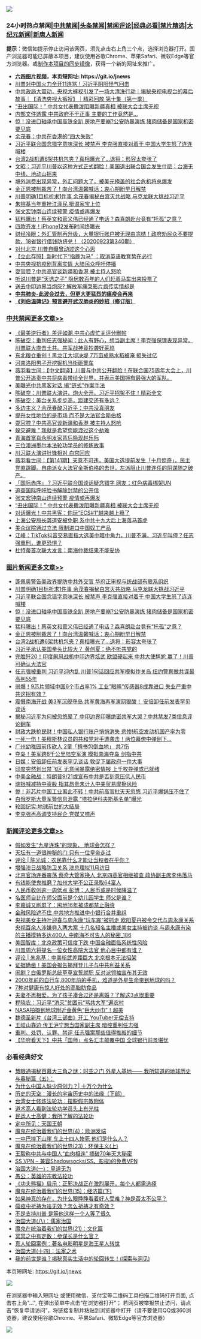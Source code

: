 ![](https://raw.githubusercontent.com/fqnews/bnews/master/64photo/fqnews-qr.jpg)

<div id="tt">
<h3>24小时热点禁闻|<a href="#%E4%B8%AD%E5%85%B1%E7%A6%81%E9%97%BB%E6%9B%B4%E5%A4%9A%E6%96%87%E7%AB%A0">中共禁闻</a>|<a href="#%E5%9B%BE%E7%89%87%E6%96%B0%E9%97%BB%E6%9B%B4%E5%A4%9A%E6%96%87%E7%AB%A0">头条禁闻</a>|<a href="#%E6%96%B0%E9%97%BB%E8%AF%84%E8%AE%BA%E6%9B%B4%E5%A4%9A%E6%96%87%E7%AB%A0">禁闻评论|<a href="#%E5%BF%85%E7%9C%8B%E7%BB%8F%E5%85%B8%E5%A5%BD%E6%96%87">经典必看|<a href="/video.md#%E7%A6%81%E7%89%87%E7%B2%BE%E9%80%89">禁片精选</a>|<a href="https://github.com/fqnews/djy/blob/master/gb/nf1351518.md#1">大纪元新闻</a>|<a href="https://github.com/fqnews/ntdtv/blob/master/gb/prog204.md#1">新唐人新闻</a></h3>
<div><b>提示：</b>微信如提示停止访问该网页，须先点击右上角三个点，选择浏览器打开。国产浏览器可能已屏蔽本项目，建议使用谷歌Chrome、苹果Safari、微软Edge等官方浏览器。或<a href="https://github.com/fqnews/bnews/blob/master/%E5%88%B6%E4%BD%9Cgit%E7%A6%81%E9%97%BB%E9%95%9C%E5%83%8F.md">制作本项目的同步镜像</a>，获得一个新的网址来推广。</div>
<ul>
<li><b><a href="http://d1.bdrive.tk/64.mp4" target="_blank">六四图片视频</a>，本页短网址: https://git.io/jnews</b></li>
<li><a href="/cbnews/20200923/1401303.md">川普对中国火力全开11连骂！习近平阴阳怪气回击</a></li>
<li><a href="/bannedvideo/20200923/1401443.md">中共政局大震动，央视大裤衩引发了一场大清洗行动｜揭秘央视电视台的幕后故事｜【清洗央视大裤衩】｜精彩回放 第十集（第一季）</a></li>
<li><a href="/cbnews/20200923/1401581.md">“丑出国际！” 中共女代表撒泼阻曝新疆真相 被联大会主席无视</a></li>
<li><a href="/cbnews/20200923/1401445.md">内部文件透露 中共政府不干正事 主要的工作竟然是...</a></li>
<li><a href="/topimagenews/20200923/1401751.md">惊！没进口轴承中国高铁全趴 房地产要崩?公安防暴演练 猪肉储备是国家机密要见底</a></li>
<li><a href="/cbnews/20200923/1401544.md">余茂春：中共在香港的“四大失败”</a></li>
<li><a href="/topimagenews/20200923/1401819.md">习近平联合国念错字意味深长 被禁声 李克强直接对着干 中国大学生怒了连连喊楼</a></li>
<li><a href="/topimagenews/20200923/1401565.md">台湾2战机遭6架共机包夹？真相曝光了…退将：形容太夸张了</a></li>
<li><a href="/cbnews/20200923/1401433.md">文昭：习近平川普以这种方式正式翻脸！美国退出联合国会发生什麽；台海无中线、地动山摇来</a></li>
<li><a href="/bannedvideo/20200923/1401657.md">境外消费出现异常，外汇问题大了，被美元掩盖的社会危机将总爆发</a></li>
<li><a href="/topimagenews/20200923/1401580.md">金正恩被制裁苦了！向台湾温馨喊话：衷心期盼早日解禁</a></li>
<li><a href="/topimagenews/20200923/1401840.md">川普明确1目标祈求1件事 余茂春揭秘白宫灭共战略 马克龙联大挑战习近平</a></li>
<li><a href="/cnnews/20200923/1401674.md">朱镕基当年重挫江泽民 挺温家宝上位</a></li>
<li><a href="/cbnews/20200923/1401601.md">张文宏钟南山连续预警 疫情或再爆发</a></li>
<li><a href="/topimagenews/20200923/1401662.md">猛料曝出！蔡英文和菅义伟已经通了电话？森喜朗赴台竟有“托孤”之意？</a></li>
<li><a href="/cnnews/20200923/1401604.md">四款齐发！iPhone12发布时间终曝光</a></li>
<li><a href="/bannedvideo/20200923/1401652.md">财经冷眼：外汇管制再升级，大量银行账户被无理由冻结！政府劝民众不要提款，18省银行借钱防挤兑！（20200923第340期）</a></li>
<li><a href="/cnnews/20200923/1401716.md">对付北京 川普自曝曾动过这个心思</a></li>
<li><a href="/baitai/20200923/1401721.md">【立此存照】新时代下“指鹿为马” ：取消英语教育势在必行</a></li>
<li><a href="/cbnews/20200923/1401502.md">中共央视抗疫剧背离实情 大陆民众呼吁停播</a></li>
<li><a href="/cbnews/20200923/1401752.md">耍官腔？中共高官谈新疆和香港 被主持人怒呛</a></li>
<li><a href="/cnnews/20200923/1401574.md">听说川普是“天选之子” 隐居数百年的人们赶着马车出来投票了</a></li>
<li><a href="/baitai/20200923/1401838.md">送去中印边界当炮灰? 解放军痛哭影片疯传实情却是</a></li>
<li><b><a href="/comments/20200211/1275071.md" target="_blank">中共肺炎-此波会过去，但更大更猛烈的瘟疫会再来</a></b></li>
<li><b><a href="/comments/20200207/1272816.md" target="_blank">《刘伯温碑记》预言避开武汉肺炎的妙招（修订版）</a></b></li>
</ul>
</div>

<div class="catlist">
<h3><a href="/cbnews/" target="_blank">中共禁闻</a><span><a href="/cbnews/" target="_blank" rel="nofollow">更多文章>></a></span></h3>
<ul>
<li><a href="/cbnews/20200924/1402006.md" target="_blank">《最美逆行者》差评如潮 中共心虚忙关评分删帖</a></li>
<li><a href="/cbnews/20200924/1402003.md" target="_blank">陈破空：重判任志强秘闻：此人有野心，想当副主席！李克强保镖表现异常。川普联大直击土共。共军战神竟抄袭好莱坞</a></li>
<li><a href="/cbnews/20200924/1401982.md" target="_blank">东北粮仓重创！黑龙江大坝决堤 7万亩成熟水稻被淹 损失过亿</a></li>
<li><a href="/cbnews/20200924/1401981.md" target="_blank">河南洛阳男子开挖掘机当街砸警车</a></li>
<li><a href="/cbnews/20200924/1401980.md" target="_blank">薇羽看世间：【中文翻译】川普与中共公开翻脸！在联合国75周年大会上，川普公开追责中共将病毒带给全世界，并表示美国拥有最强大的军队。</a></li>
<li><a href="/cbnews/20200924/1401967.md" target="_blank">美曝光中共黑客对话 揭“链式”作案手法</a></li>
<li><a href="/cbnews/20200924/1401935.md" target="_blank">陈破空：川普联大演讲，炮火全开。习近平招架不住！精彩全文</a></li>
<li><a href="/cbnews/20200924/1401934.md" target="_blank">陈破空：美台关系步步高，距建交还有多远？</a></li>
<li><a href="/cbnews/20200923/1401881.md" target="_blank">多边主义？余茂春酸习近平：中共没真朋友</a></li>
<li><a href="/cbnews/20200923/1401749.md" target="_blank">提升女性地位的是市场 而不是大法官金斯伯格</a></li>
<li><a href="/cbnews/20200923/1401752.md" target="_blank">耍官腔？中共高官谈新疆和香港 被主持人怒呛</a></li>
<li><a href="/cbnews/20200923/1401700.md" target="_blank">躲灾避难 ” 我就是希望您能渡过这个劫难</a></li>
<li><a href="/cbnews/20200923/1401684.md" target="_blank">青海首富肖永明发家背后隐现赵乐际</a></li>
<li><a href="/cbnews/20200923/1401654.md" target="_blank">三位澳洲墨尔本法轮功学员的修炼故事</a></li>
<li><a href="/cbnews/20200923/1401663.md" target="_blank">川习联大演讲针锋相对 白宫回应</a></li>
<li><a href="/cbnews/20200923/1401660.md" target="_blank">薇羽看世间：【第141期】天意不可违，美国大选提前发生「十月惊奇」，民主党直跳脚。自由派女大法官金斯伯格的去世，左派阻止川普连任的阴谋随之破产。</a></li>
<li><a href="/cbnews/20200923/1401630.md" target="_blank">「国际赤序」？习近平联合国谈话疑念错字 网友：红色病毒绑架UN</a></li>
<li><a href="/cbnews/20200923/1401598.md" target="_blank">追查国际呼吁脸书解除封禁的公开信</a></li>
<li><a href="/cbnews/20200923/1401601.md" target="_blank">张文宏钟南山连续预警 疫情或再爆发</a></li>
<li><a href="/cbnews/20200923/1401581.md" target="_blank">“丑出国际！” 中共女代表撒泼阻曝新疆真相 被联大会主席无视</a></li>
<li><a href="/cbnews/20200923/1401571.md" target="_blank">对话曝光！中共黑客：你玩“ECS#1”越来越上瘾了</a></li>
<li><a href="/cbnews/20200923/1401570.md" target="_blank">上海公安局长龚道安被免职 系中共十九大后上海落马首虎</a></li>
<li><a href="/cbnews/20200923/1401569.md" target="_blank">美众议院通过立法 限制进口中国奴工产品</a></li>
<li><a href="/cbnews/20200923/1401564.md" target="_blank">江峰：TikTok抖音交易直指大选美中暗中角力，川普不满，习近平叫停？任志强重刑，谁更恐惧？</a></li>
<li><a href="/cbnews/20200923/1401545.md" target="_blank">杜特蒂首次联大发言：南海仲裁结果不能妥协</a></li>

</ul>
</div>
<div class="catlist">
<h3><a href="/topimagenews/" target="_blank">图片新闻</a><span><a href="/topimagenews/" target="_blank" rel="nofollow">更多文章>></a></span></h3>
<ul>
<li><a href="/topimagenews/20200924/1402015.md" target="_blank">蓬佩奥警告美政界提防中共外交官 华府正审视与统战部有联系组织</a></li>
<li><a href="/topimagenews/20200923/1401840.md" target="_blank">川普明确1目标祈求1件事 余茂春揭秘白宫灭共战略 马克龙联大挑战习近平</a></li>
<li><a href="/topimagenews/20200923/1401819.md" target="_blank">习近平联合国念错字意味深长 被禁声 李克强直接对着干 中国大学生怒了连连喊楼</a></li>
<li><a href="/topimagenews/20200923/1401751.md" target="_blank">惊！没进口轴承中国高铁全趴 房地产要崩?公安防暴演练 猪肉储备是国家机密要见底</a></li>
<li><a href="/topimagenews/20200923/1401662.md" target="_blank">猛料曝出！蔡英文和菅义伟已经通了电话？森喜朗赴台竟有“托孤”之意？</a></li>
<li><a href="/topimagenews/20200923/1401580.md" target="_blank">金正恩被制裁苦了！向台湾温馨喊话：衷心期盼早日解禁</a></li>
<li><a href="/topimagenews/20200923/1401565.md" target="_blank">台湾2战机遭6架共机包夹？真相曝光了…退将：形容太夸张了</a></li>
<li><a href="/topimagenews/20200923/1401543.md" target="_blank">习近平承认美国拳头比较大？ 黄创夏：绝不听共党的</a></li>
<li><a href="/topimagenews/20200923/1401252.md" target="_blank">完胜歼20！印度飙风战机中印边界炫武 欧盟硬起来 中共大使尴尬 赢了！川普可确认大法官</a></li>
<li><a href="/topimagenews/20200922/1401161.md" target="_blank">任志强被重判 习近平迎内乱 川普1句话回应共军模拟炸关岛 纽约警察做共谍最高判55年</a></li>
<li><a href="/topimagenews/20200922/1401088.md" target="_blank">弱爆！9芯片领域中国6个市占率1% 工业&#8221;眼睛&#8221;传感器8成靠进口 失业严重中共这招有效？</a></li>
<li><a href="/topimagenews/20200921/1400580.md" target="_blank">震慑南海开战 美3军沉舰夺岛 共军黄海再军演网狠酸！ 安倍卸任前发表罕见谈话</a></li>
<li><a href="/topimagenews/20200921/1400557.md" target="_blank">揭秘习近平为何被忽悠晕了 中印边界印曝绝密共军大哭？中共禁发7类信息评论翻车</a></li>
<li><a href="/topimagenews/20200921/1400488.md" target="_blank">财政大跌抢民财！中国私人银行账户悄悄消失 悲惨!航空发动机国产率为零</a></li>
<li><a href="/topimagenews/20200921/1400362.md" target="_blank">一死一伤！美穆斯林议员的共和党对手遭袭击！两位幕僚中弹倒下…</a></li>
<li><a href="/topimagenews/20200921/1400305.md" target="_blank">广州幼稚园前传砍人 2童「揹书包倒血地」 共7伤</a></li>
<li><a href="/topimagenews/20200921/1400260.md" target="_blank">夺岛！美军跨8千公里陆空军演 模拟南海夺岛 剑指中共</a></li>
<li><a href="/topimagenews/20200921/1400225.md" target="_blank">日媒：安倍卸任前发表罕见谈话 敦促下届政府一件大事</a></li>
<li><a href="/topimagenews/20200921/1400202.md" target="_blank">印度突然划出禁飞区 无意间暴露绝密情报 上千枚导弹或已就绪</a></li>
<li><a href="/topimagenews/20200921/1400130.md" target="_blank">中美金融战：特朗普9/21或宣布中共是否刻意压低人民币</a></li>
<li><a href="/topimagenews/20200921/1400129.md" target="_blank">瑞银喊减持中资股 指其昂贵未计入中美贸易摩擦风险</a></li>
<li><a href="/topimagenews/20200920/1400010.md" target="_blank">惨！非芯片中国工业离此不转！中共前高官批天天忽悠 习近平爆锅压不住了</a></li>
<li><a href="/topimagenews/20200920/1399866.md" target="_blank">白俄罗斯大量军警信息泄露 “塔拉伊科夫斯基名单”曝光</a></li>
<li><a href="/comments/20200920/582873.md" target="_blank">轮回纪实:地球前世的大结局</a></li>
<li><a href="/topimagenews/20200920/1399813.md" target="_blank">李克强再高调支持民企 党媒又噤声</a></li>

</ul>
</div>
<div class="catlist">
<h3><a href="/comments/" target="_blank">新闻评论</a><span><a href="/comments/" target="_blank" rel="nofollow">更多文章>></a></span></h3>
<ul>
<li><a href="/comments/20200924/1402028.md" target="_blank">假如发生“九星连珠”的现象， 地球会怎样？</a></li>
<li><a href="/comments/20200924/1402027.md" target="_blank">天坛有一道很神秘的门 只有一位皇帝走过</a></li>
<li><a href="/comments/20200924/1402022.md" target="_blank">评论 | 陈光诚：农民靠什么才能让当权者在乎你？</a></li>
<li><a href="/comments/20200924/1402021.md" target="_blank">增强澳日战略防卫关系 澳总理拟11月访日</a></li>
<li><a href="/comments/20200924/1402014.md" target="_blank">北京官场连番震荡 蔡奇大管家换人 北京四高官相继被查 政协副主席李伟落马</a></li>
<li><a href="/comments/20200924/1402013.md" target="_blank">有钱能使鬼推磨？加州大学不公正录取64富人</a></li>
<li><a href="/comments/20200924/1402012.md" target="_blank">人民币收创逾一周低点 彭博：人民币或是时候降温了</a></li>
<li><a href="/comments/20200924/1402002.md" target="_blank">名医师自比在师父面前是个幼儿园学生 师父是谁？</a></li>
<li><a href="/comments/20200924/1402001.md" target="_blank">李嘉诚又刷屏了：囤地16年被成都禁止融资</a></li>
<li><a href="/comments/20200924/1402000.md" target="_blank">金融风险遮不住 中共地方推进中小银行合并重组</a></li>
<li><a href="/comments/20200924/1401996.md" target="_blank">央视美女主持叶迎春与周永康“玩车震”被抓走 欧阳夏丹被令交代与周永康关系 央视百余人涉嫌卷入两大案 十几名知名主播或美女主持被约谈 与周永康有染的主播模特多达400人 中南海不可告人的秘密_186</a></li>
<li><a href="/comments/20200924/1401995.md" target="_blank">美国智库：北京政策可信度下跌 中国金融面临系统性风险</a></li>
<li><a href="/comments/20200924/1401972.md" target="_blank">川普周六将提名一位女性高院大法官 他心目中都有谁？</a></li>
<li><a href="/comments/20200924/1401960.md" target="_blank">评论 | 朱兆基：中美核武差距巨大 北京根本无法招架</a></li>
<li><a href="/comments/20200924/1401954.md" target="_blank">证据确凿！美国会报告揭拜登儿子与中共利益关系</a></li>
<li><a href="/comments/20200924/1401953.md" target="_blank">闹剧？白俄罗斯总统草草宣誓就职 反对派领袖宣布其无效</a></li>
<li><a href="/comments/20200924/1401923.md" target="_blank">2000年前的自行车,800年前的手机，难道是外星生命带到地球的吗？</a></li>
<li><a href="/comments/20200924/1401922.md" target="_blank">7种对健康有惊人好处的高脂肪食品</a></li>
<li><a href="/comments/20200924/1401921.md" target="_blank">夫妻不再相爱，为了孩子凑合过还是离婚？了解这3点很重要</a></li>
<li><a href="/comments/20200923/1401880.md" target="_blank">程晓农：习近平“消灭”贫困前“骂共大军”遍农村</a></li>
<li><a href="/comments/20200923/1401850.md" target="_blank">NASA拍摄到地球附近金黄色“巨大纱巾”！超美</a></li>
<li><a href="/comments/20200923/1401822.md" target="_blank">魏德圣新片《台湾三部曲》开工 YouTuber无偿支持</a></li>
<li><a href="/comments/20200923/1401814.md" target="_blank">王岐山靠边 传王沪宁想当国家副主席 暗控重判任志强</a></li>
<li><a href="/comments/20200923/1401813.md" target="_blank">重判、处罚、认罪、禁评 任志强案那些值得推敲的细节</a></li>
<li><a href="/comments/20200923/1401810.md" target="_blank">【华府看天下】中共「国师」点名汇丰颠覆中国 全球银行前景堪忧</a></li>

</ul>
</div>

<div class="catlist">
<h3>必看经典好文</h3>
<ul>
<li><a href="/cbnews/20170907/819423.md" target="_blank">慧眼通揭秘百慕大三角之谜：时空之门 外星人基地—— 我所知道的地球历史与奥秘篇（五）：</a></li>
<li><a href="/ssgc/20200715/1360940.md" target="_blank">为什么中国人缺少原创力？| 十万个为什么</a></li>
<li><a href="/tculture/20121025/73066.md" target="_blank">历史的天空：漫长的宇宙历史中的法缘（下部）</a></li>
<li><a href="/cbnews/20200610/1342772.md" target="_blank">台湾女士修炼法轮功：摆脱假宗教附体</a></li>
<li><a href="/comments/20200227/1284657.md" target="_blank">道术高人看到法轮功学员头上有光柱</a></li>
<li><a href="/ccpdope/20200729/1369047.md" target="_blank">民运人士高健：我所了解的法轮功</a></li>
<li><a href="/tculture/xiulian/20151111/470021.md" target="_blank">定中所见：天国王朝</a></li>
<li><a href="/topimagenews/20180522/946266.md" target="_blank">魔鬼在统治着我们的世界(4)：欧洲发端</a></li>
<li><a href="/cbnews/20200611/1343057.md" target="_blank">一中巴摔下山崖 车上十四人惨死 他们是什么人？</a></li>
<li><a href="/ssgc/20180904/993719.md" target="_blank">魔鬼在统治着我们的世界(23)：环保主义(上)</a></li>
<li><a href="/cbnews/20200730/1371580.md" target="_blank">王毅称中共与中国人“血肉相连” 捅破70年天大秘密</a></li>
<li><a href="/comments/20191231/1250654.md" target="_blank">SS VPN &#8211; 兼容Shadowsocks(SS、影梭)的免费VPN</a></li>
<li><a href="/cbnews/20180307/911097.md" target="_blank">治国大道(一)：皇道无为</a></li>
<li><a href="/comments/20200313/1292991.md" target="_blank">愚公：英雄的宗教法轮功</a></li>
<li><a href="/comments/20200308/1290182.md" target="_blank">《功夫熊猫》启示：正邪决战正在激烈展开，每个人都需选择</a></li>
<li><a href="/topimagenews/20180610/955499.md" target="_blank">魔鬼在统治着我们的世界(15)：经济篇(下)</a></li>
<li><a href="/comments/20200623/1346844.md" target="_blank">如果神真的存在，为什么眼睁睁看着好人受难？神是否太不公平？</a></li>
<li><a href="/comments/20200502/1322275.md" target="_blank">瘟疫中祈祷为啥无效？怎么祈祷才有奇效？</a></li>
<li><a href="/comments/20200716/1361654.md" target="_blank">不是支持川普 是等他这样一个人等了很久</a></li>
<li><a href="/cbnews/20190424/914482.md" target="_blank">治国大道(八)：儒家治国</a></li>
<li><a href="/comments/20180802/980476.md" target="_blank">魔鬼在统治着我们的世界(21)：文化篇</a></li>
<li><a href="/tculture/20200812/1378929.md" target="_blank">冥冥之中有定数：参谋长是什么官？</a></li>
<li><a href="/comments/20200523/1332915.md" target="_blank">真人轮回案例：著名电影明星是海王星人转世</a></li>
<li><a href="/cbnews/20180320/916962.md" target="_blank">治国大道(十四)：法家之术</a></li>
<li><a href="/comments/20200715/1359453.md" target="_blank">我的前世是谁？揭秘真实生活中的轮回转生！(探索与洞见)</a></li>

</ul>
</div>

本页短网址: https://git.io/jnews

![](https://raw.githubusercontent.com/fqnews/bnews/master/64photo/fqnews-qr.jpg)

在浏览器中输入短网址 或使用微信、支付宝等二维码工具扫描二维码打开页面, 点击右上角"...", 在弹出菜单中点击“在浏览器打开”； 若网页被举报禁止访问，请点击“恢复申请访问”，将链接复制并粘贴到浏览器中打开（请不要使用QQ或360浏览器，建议使用谷歌Chrome、苹果Safari、微软Edge等官方浏览器）

![](https://raw.githubusercontent.com/fqnews/bnews/master/64photo/wx.jpg)